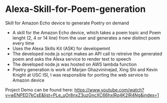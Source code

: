 # Alexa-Skill-for-Poem-generation
Skill for Amazon Echo device to generate Poetry on demand

- A skill for the Amazon Echo device, which takes a poem topic and Poem lenght (2, 4 or 14 line) from the user and generates a new distinct poem every time
- Uses the Alexa Skills Kit (ASK) for developemnt
- The developed node.js script makes an API call to retreive the generated poem and asks the Alexa service to render text to speech
- The developed node.js was hosted on AWS lambda function
- Poetry generation is work of Marjan Ghazvininejad, Xing Shi and Kevin Knight at USC ISI, I was responsible for porting the web service to Amazon device

Project Demo can be found here: https://www.youtube.com/watch?v=wENPED7kCsE&list=PLe_uOr8nxZ3uzGncXC66hxlRq4K2lR4Ng&index=1
